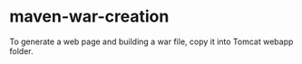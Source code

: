 # maven-war-creation
To generate a web page and building a war file, copy it into Tomcat webapp folder.
